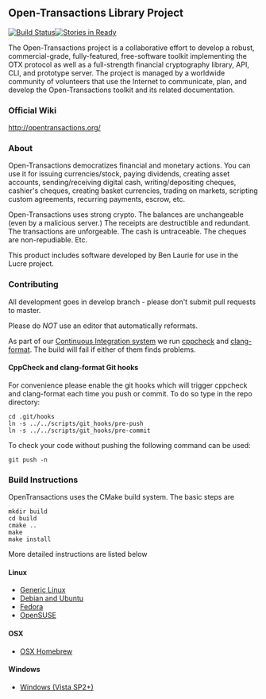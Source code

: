 ## Open-Transactions Library Project

[![Build Status](https://travis-ci.org/Open-Transactions/opentxs.svg?branch=develop)](https://travis-ci.org/Open-Transactions/opentxs)[![Stories in Ready](https://badge.waffle.io/open-transactions/opentxs.svg?label=ready&title=Ready)](http://waffle.io/open-transactions/opentxs)


The Open-Transactions project is a collaborative effort to develop
a robust, commercial-grade, fully-featured, free-software toolkit
implementing the OTX protocol as well as a full-strength financial
cryptography library, API, CLI, and prototype server. The project
is managed by a worldwide community of volunteers that use the
Internet to communicate, plan, and develop the Open-Transactions
toolkit and its related documentation.

### Official Wiki

http://opentransactions.org/

### About

Open-Transactions democratizes financial and monetary actions. You
can use it for issuing currencies/stock, paying dividends, creating
asset accounts, sending/receiving digital cash, writing/depositing
cheques, cashier's cheques, creating basket currencies, trading on
markets, scripting custom agreements, recurring payments, escrow,
etc.

Open-Transactions uses strong crypto. The balances are unchangeable
(even by a malicious server.) The receipts are destructible and
redundant. The transactions are unforgeable. The cash is untraceable.
The cheques are non-repudiable. Etc.

This product includes software developed by Ben Laurie for use in
the Lucre project.

### Contributing

All development goes in develop branch - please don't submit pull requests to
master.

Please do *NOT* use an editor that automatically reformats.

As part of our [Continuous Integration system](https://travis-ci.org/Open-Transactions/opentxs)
we run [cppcheck](https://github.com/danmar/cppcheck/) and 
[clang-format](http://clang.llvm.org/docs/ClangFormat.html). The build will fail
if either of them finds problems.

#### CppCheck and clang-format Git hooks

For convenience please enable the git hooks which will trigger cppcheck and
clang-format each time you push or commit. To do so type in the repo directory:

    cd .git/hooks
    ln -s ../../scripts/git_hooks/pre-push
    ln -s ../../scripts/git_hooks/pre-commit

To check your code without pushing the following command can be used:

    git push -n

### Build Instructions

OpenTransactions uses the CMake build system. The basic steps are

    mkdir build
    cd build
    cmake ..
    make
    make install


More detailed instructions are listed below

#### Linux

 * [Generic Linux](docs/INSTALL-MEMO-Linux.txt)
 * [Debian and Ubuntu](docs/INSTALL-Debian_Ubuntu.txt)
 * [Fedora](docs/INSTALL-Fedora.txt)
 * [OpenSUSE](docs/INSTALL-openSUSE.txt)

#### OSX

 * [OSX Homebrew](docs/INSTALL-OSX-Homebrew.txt)

#### Windows

 * [Windows (Vista SP2+)](docs/INSTALL-Windows.txt)
